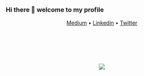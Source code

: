 ### Hi there 👋 welcome to my profile
<div align="center">
  <p align="center">
    <a target="_blank" href="https://minipachru.medium.com/">Medium</a> •
    <a target="_blank" href="https://www.linkedin.com/in/miguel-pacheco-5229131b5/">Linkedin</a> •
    <a target="_blank" href="https://twitter.com/miguelpacheco_">Twitter</a>
  </p>
  <br />
  <br />
  <br />
  <img src=" "/>
  <br />
  <br />
  <br />
  <img src="https://raw.githubusercontent.com/omidnikrah/omidnikrah/master/activity-profile.png" />
</div>
